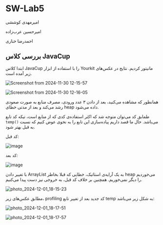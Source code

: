 # SW-Lab5

امیرمهدی کوششی

امیرحسین عرب‌زاده

احمدرضا خناری

## بررسی کلاس JavaCup

ابتدا کلاس JavaCup را با استفاده از ابزار Yourkit مانیتور کردیم. نتایج در عکس‌های زیر آمده است.

![Screenshot from 2024-11-30 12-15-57](https://github.com/user-attachments/assets/dd9fba87-666a-40f9-928b-9f8f135ae5f9)

![Screenshot from 2024-11-30 12-16-05](https://github.com/user-attachments/assets/30e8926c-37fe-4b33-8f2d-9dbb7c06e73b)

همانطور که مشاهده می‌کنید، بعد از دادن ۳ عدد ورودی، مصرف منابع به صورت صعودی رشد می‌کند و بعد از مدتی خطای heap داده می‌شود.


طمابق کد می‌توان متوجه شد که اکثر استفاده‌ی کدی که از منابع است، تیکه کد تابع `temp()` می‌باشد. حال ما قصد داریم پیاده‌سازی این تابع را به نحوی عوض کنیم که نسبت به قبل بهتر شود.

کد قبل:

![image](https://github.com/user-attachments/assets/e74c59c0-adbc-4d43-810d-679935539177)


کد بعد:

![image](https://github.com/user-attachments/assets/24a146c1-773b-495b-b463-3cfaae8d43ba)

با تغییر دادن ArrayList به یک آرایه‌ی استاتیک، خطایی که قبلا بخاطر  heap می‌خوردیم را دیگر نمی‌خوریم. همچنین بر خلاف کد قبل، به خروجی نیز دست پیدا می‌کنیم.

![photo_2024-12-01_18-15-23](https://github.com/user-attachments/assets/238c3a21-98b9-4b10-bb53-0032503a023b)

مطابق عکس‌های زیر، profiling کد جدید بعد از تغییر تابع temp به شکل زیر می‌باشد:

![photo_2024-12-01_18-17-51](https://github.com/user-attachments/assets/8f8eeaff-4823-4a74-b9e8-b0f66a85ea64)

![photo_2024-12-01_18-17-57](https://github.com/user-attachments/assets/0e09944f-b8c9-44ac-9089-61330d9c118a)



